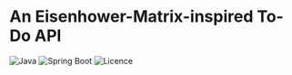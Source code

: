 # An Eisenhower-Matrix-inspired To-Do API

![Java](https://img.shields.io/badge/Java-25-orange?style=for-the-badge)
![Spring Boot](https://img.shields.io/badge/Spring%20Boot-3.5.6-green?style=for-the-badge)
![Licence](https://img.shields.io/badge/Licence-MIT-pink?style=for-the-badge)
